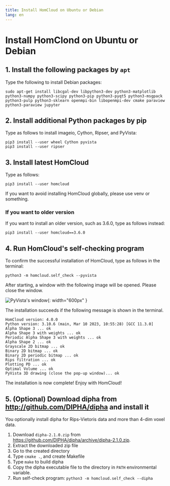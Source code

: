 ```yaml
---
title: Install HomCloud on Ubuntu or Debian
lang: en
---
```


# Install HomClond on Ubuntu or Debian

## 1. Install the following packages by `apt`

Type the following to install Debian packages:

    sudo apt-get install libcgal-dev libpython3-dev python3-matplotlib python3-numpy python3-scipy python3-pip python3-pyqt5 python3-msgpack python3-pulp python3-sklearn openmpi-bin libopenmpi-dev cmake paraview python3-paraview jupyter

## 2. Install additional Python packages by pip

Type as follows to install imageio, Cython, Ripser, and PyVista:

    pip3 install --user wheel Cython pyvista
    pip3 install --user ripser

## 3. Install latest HomCloud

Type as follows:

    pip3 install --user homcloud

If you want to avoid installing HomCloud globally, please use venv or something.

### If you want to older version

If you want to install an older version, such as 3.6.0, type as follows instead:

    pip3 install --user homcloud==3.6.0

## 4. Run HomCloud's self-checking program

To confirm the successful installation of HomCloud, type as follows in the terminal:

    python3 -m homcloud.self_check --pyvista

After starting, a window with the following image will be opened. Please close the window.

![PyVista's window](/images/screenshot-selfcheck-pyvista.png){: width="600px" }

The installation succeeds if the following message is shown in the terminal.

    HomCloud version: 4.0.0
    Python version: 3.10.6 (main, Mar 10 2023, 10:55:28) [GCC 11.3.0]
    Alpha Shape 3 ... ok
    Alpha Shape 3 with weights ... ok
    Periodic Alpha Shape 3 with weights ... ok
    Alpha Shape 2 ... ok
    Grayscale 2D bitmap ... ok
    Binary 2D bitmap ... ok
    Binary 2D periodic bitmap ... ok
    Rips filtration ... ok
    Plotting PD ... ok
    Optimal Volume ... ok
    PyVista 3D drawing (close the pop-up window)... ok

The installation is now complete! Enjoy with HomCloud!

## 5. (Optional) Download dipha from <http://github.com/DIPHA/dipha> and install it

You optionally install dipha for Rips-Vietoris data and more than 4-dim voxel data.

1. Download `dipha-2.1.0.zip` from <https://github.com/DIPHA/dipha/archive/dipha-2.1.0.zip>.
2. Extract the downloaded zip file
3. Go to the created directory
4. Type `cmake .`, and create Makefile
5. Type `make` to build dipha
6. Copy the dipha executable file to the directory in `PATH` environmental variable.
7. Run self-check program: `python3 -m homcloud.self_check --dipha`
